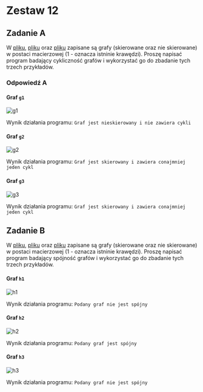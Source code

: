 # Zestaw 12

## Zadanie A

W [pliku](g1), [pliku](g2) oraz [pliku](g3) zapisane są grafy (skierowane oraz nie skierowane) w postaci macierzowej (1 - oznacza istninie krawędzi). Proszę napisać program badający cykliczność grafów i wykorzystać go do zbadanie tych trzech przykładów.

### Odpowiedź A

#### Graf `g1`

![g1](https://user-images.githubusercontent.com/57668948/166505549-b9f4c0e2-168a-435f-a03d-54120ffe1f68.png)

Wynik działania programu: `Graf jest nieskierowany i nie zawiera cykli`

#### Graf `g2`

![g2](https://user-images.githubusercontent.com/57668948/166505562-8e4406dc-1053-4d84-b82a-7dc54676a152.png)

Wynik działania programu: `Graf jest skierowany i zawiera conajmniej jeden cykl`

#### Graf `g3`

![g3](https://user-images.githubusercontent.com/57668948/166505573-078a2431-0905-44e2-b507-def446008f3d.png)

Wynik działania programu: `Graf jest skierowany i zawiera conajmniej jeden cykl`

## Zadanie B

W [pliku](h1), [pliku](h2) oraz [pliku](h3) zapisane są grafy (skierowane oraz nie skierowane) w postaci macierzowej (1 - oznacza istninie krawędzi). Proszę napisać program badający spójność grafów i wykorzystać go do zbadanie tych trzech przykładów.

#### Graf `h1`

![h1](https://user-images.githubusercontent.com/57668948/166505585-71fc434d-f42b-49b2-b95e-1460cf67b7fd.png)

Wynik działania programu: `Podany graf nie jest spójny`

#### Graf `h2`

![h2](https://user-images.githubusercontent.com/57668948/166504429-52ef2466-fb07-4236-9ddf-e7c7454904c4.png)

Wynik działania programu: `Podany graf jest spójny`

#### Graf `h3`

![h3](https://user-images.githubusercontent.com/57668948/166505592-be0d2832-703a-4d86-94e5-4aa20d617f2c.png)

Wynik działania programu: `Podany graf nie jest spójny`
